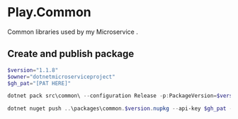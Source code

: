 # Play.Common
Common libraries used by my Microservice .

## Create and publish package
```powershell
$version="1.1.8"
$owner="dotnetmicroserviceproject"
$gh_pat="[PAT HERE]"

dotnet pack src\common\ --configuration Release -p:PackageVersion=$version -p:RepositoryUrl=https://github.com/$owner/common -o ..\packages

dotnet nuget push ..\packages\common.$version.nupkg --api-key $gh_pat --source "github"

```
